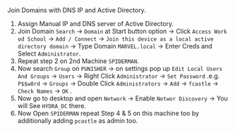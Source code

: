 Join Domains with DNS IP and Active Directory.

1. Assign Manual IP and DNS server of Active Directory.
2. Join Domain `Search` -> `Domain` at Start button option -> Click `Access Work od School` -> `Add / Connect` -> `Join this device as a local active directory domain` -> Type Domain `MARVEL.local` -> Enter Creds and Select `Administrator`.
3. Repeat step 2 on 2nd Machine `SPIDERMAN`.
4. Now search `Group` on `PUNISHER` -> on settings pop up `Edit Local Users And Groups` -> `Users` -> Right Click `Administrator` -> `Set Password` .e.g. `P$$w0rd` -> `Groups` -> Double Click `Administrators` -> `Add` -> `fcastle` -> `Check Names` -> `OK` .
5. Now go to desktop and open `Network` -> Enable `Networ Discovery` -> You will See `HYDRA_DC` there.
6. Now Open `SPIDERMAN` repeat Step 4 & 5 on this machine too by additionally adding `pcastle` as admin too.
